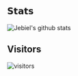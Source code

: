 ## 𝗦𝘁𝗮𝘁𝘀

![Jebiel's github stats](https://github-readme-stats.vercel.app/api?username=Jebiel&show_icons=true&theme=darcula)

## Visitors

![visitors](https://visitor-badge.glitch.me/badge?page_id=page.id&left_color=#1b1b1b&right_color=#904315)
